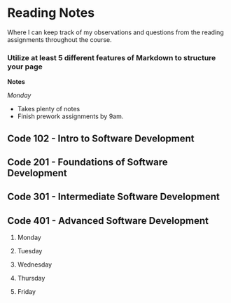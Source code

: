 # Reading Notes

Where I can keep track of my observations and questions from the reading assignments throughout the course.

### Utilize at least 5 different features of Markdown to structure your page

**Notes**

_Monday_

- Takes plenty of notes
- Finish prework assignments by 9am.

## Code 102 - Intro to Software Development

## Code 201 - Foundations of Software Development

## Code 301 - Intermediate Software Development

## Code 401 - Advanced Software Development

1. Monday

2. Tuesday

3. Wednesday

4. Thursday

5. Friday

